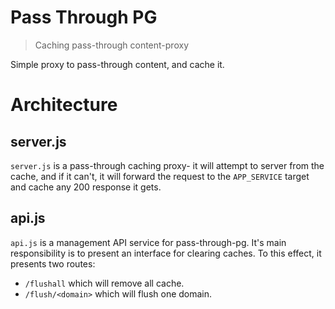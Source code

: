 # Pass Through PG

> Caching pass-through content-proxy

Simple proxy to pass-through content, and cache it.

# Architecture

## server.js

`server.js` is a pass-through caching proxy- it will attempt to server from the cache, and if it can't, it will forward the request to the `APP_SERVICE` target and cache any 200 response it gets.

## api.js

`api.js` is a management API service for pass-through-pg. It's main responsibility is to present an interface for clearing caches. To this effect, it presents two routes:

* `/flushall` which will remove all cache.
* `/flush/<domain>` which will flush one domain.
